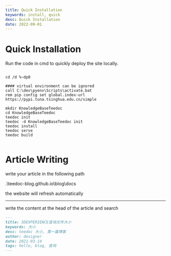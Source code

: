 ```yaml
---
title: Quick Installation
keywords: install, quick
desc: Quick Installation
date: 2022-09-01
---
```



# Quick Installation

Run the code in cmd to quickly deploy the site locally.

```batch

cd /d %~dp0

#### virtual environment can be ignored
call C:\dev\pyenv\Scripts\activate.bat 
rem pip config set global.index-url https://pypi.tuna.tsinghua.edu.cn/simple

mkdir KnowledgeBaseTeedoc
cd KnowledgeBaseTeedoc
teedoc init
teedoc -d KnowledgeBaseTeedoc init
teedoc install
teedoc serve
teedoc build


```

# Article Writing

write your article in the following path

.\teedoc-blog.github.io\blog\docs

the website will refresh automatically

---

write the content at the head of the article and search

```markdown
---
title: 3DEXPERIENCE查询文件大小
keywords: 大小
desc: teedoc 大小, 第一篇博客
author: designer
date: 2021-03-14
tags: hello, blog, 查询
---

```